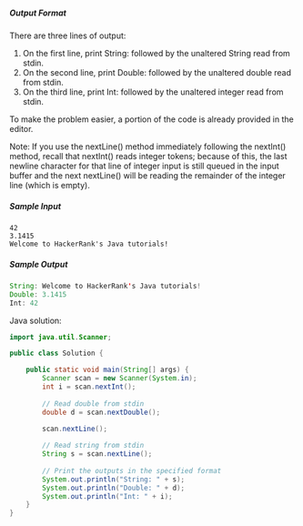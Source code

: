 <h5>Output Format</h5>
<p>There are three lines of output:</p>
<ol>
  <li>On the first line, print String: followed by the unaltered String read from stdin.</li>
  <li>On the second line, print Double: followed by the unaltered double read from stdin.</li>
  <li>On the third line, print Int: followed by the unaltered integer read from stdin.</li>
</ol>
<p>To make the problem easier, a portion of the code is already provided in the editor.</p>
<p>Note: If you use the nextLine() method immediately following the nextInt() method, recall that nextInt() reads integer tokens; because of this, the last newline character for that line of integer input is still queued in the input buffer and the next nextLine() will be reading the remainder of the integer line (which is empty).</p>
<h5>Sample Input</h5>

```
42
3.1415
Welcome to HackerRank's Java tutorials!
```
<h5>Sample Output</h5>

```Java
String: Welcome to HackerRank's Java tutorials!
Double: 3.1415
Int: 42
```
<p>Java solution:</p>

```Java
import java.util.Scanner;

public class Solution {

    public static void main(String[] args) {
        Scanner scan = new Scanner(System.in);
        int i = scan.nextInt();
        
        // Read double from stdin
        double d = scan.nextDouble();

        scan.nextLine();
        
        // Read string from stdin
        String s = scan.nextLine();
        
        // Print the outputs in the specified format
        System.out.println("String: " + s);
        System.out.println("Double: " + d);
        System.out.println("Int: " + i);
    }
}
```
